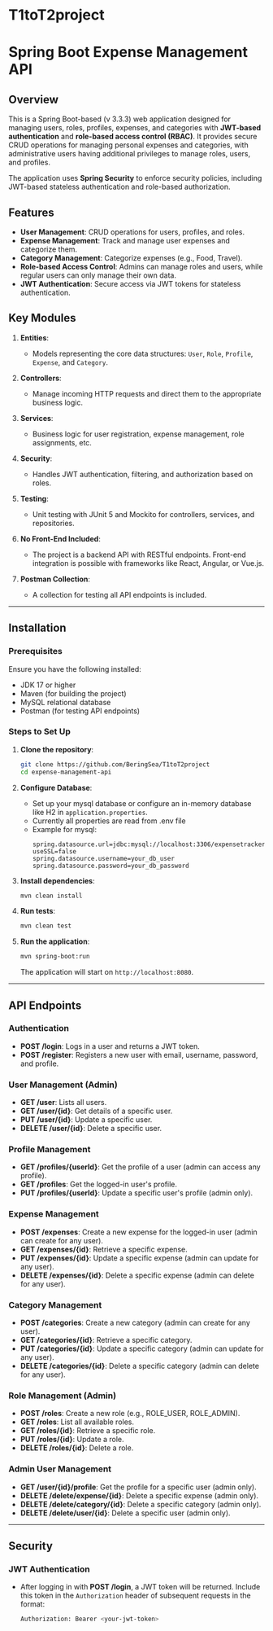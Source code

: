 # T1toT2project
# Spring Boot Expense Management API

## Overview

This is a Spring Boot-based (v 3.3.3) web application designed for managing users, roles, profiles, expenses, and categories with **JWT-based authentication** and **role-based access control (RBAC)**. It provides secure CRUD operations for managing personal expenses and categories, with administrative users having additional privileges to manage roles, users, and profiles.

The application uses **Spring Security** to enforce security policies, including JWT-based stateless authentication and role-based authorization.

## Features

- **User Management**: CRUD operations for users, profiles, and roles.
- **Expense Management**: Track and manage user expenses and categorize them.
- **Category Management**: Categorize expenses (e.g., Food, Travel).
- **Role-based Access Control**: Admins can manage roles and users, while regular users can only manage their own data.
- **JWT Authentication**: Secure access via JWT tokens for stateless authentication.

## Key Modules

1. **Entities**:
    - Models representing the core data structures: `User`, `Role`, `Profile`, `Expense`, and `Category`.

2. **Controllers**:
    - Manage incoming HTTP requests and direct them to the appropriate business logic.

3. **Services**:
    - Business logic for user registration, expense management, role assignments, etc.

4. **Security**:
    - Handles JWT authentication, filtering, and authorization based on roles.

5. **Testing**:
    - Unit testing with JUnit 5 and Mockito for controllers, services, and repositories.

6. **No Front-End Included**:
    - The project is a backend API with RESTful endpoints. Front-end integration is possible with frameworks like React, Angular, or Vue.js.

7. **Postman Collection**:
    - A collection for testing all API endpoints is included.

---

## Installation

### Prerequisites

Ensure you have the following installed:

- JDK 17 or higher
- Maven (for building the project)
- MySQL relational database
- Postman (for testing API endpoints)

### Steps to Set Up

1. **Clone the repository**:
    ```bash
    git clone https://github.com/BeringSea/T1toT2project
    cd expense-management-api
    ```

2. **Configure Database**:
    - Set up your mysql database or configure an in-memory database like H2 in `application.properties`.
    - Currently all properties are read from .env file
    - Example for mysql:
      ```properties
      spring.datasource.url=jdbc:mysql://localhost:3306/expensetracker?useSSL=false
      spring.datasource.username=your_db_user
      spring.datasource.password=your_db_password
      ```

3. **Install dependencies**:
    ```bash
    mvn clean install
    ```

4. **Run tests**:
    ```bash
    mvn clean test
    ```

5. **Run the application**:
    ```bash
    mvn spring-boot:run
    ```
   The application will start on `http://localhost:8080`.

---

## API Endpoints

### Authentication

- **POST /login**: Logs in a user and returns a JWT token.
- **POST /register**: Registers a new user with email, username, password, and profile.

### User Management (Admin)

- **GET /user**: Lists all users.
- **GET /user/{id}**: Get details of a specific user.
- **PUT /user/{id}**: Update a specific user.
- **DELETE /user/{id}**: Delete a specific user.

### Profile Management

- **GET /profiles/{userId}**: Get the profile of a user (admin can access any profile).
- **GET /profiles**: Get the logged-in user's profile.
- **PUT /profiles/{userId}**: Update a specific user's profile (admin only).

### Expense Management

- **POST /expenses**: Create a new expense for the logged-in user (admin can create for any user).
- **GET /expenses/{id}**: Retrieve a specific expense.
- **PUT /expenses/{id}**: Update a specific expense (admin can update for any user).
- **DELETE /expenses/{id}**: Delete a specific expense (admin can delete for any user).

### Category Management

- **POST /categories**: Create a new category (admin can create for any user).
- **GET /categories/{id}**: Retrieve a specific category.
- **PUT /categories/{id}**: Update a specific category (admin can update for any user).
- **DELETE /categories/{id}**: Delete a specific category (admin can delete for any user).

### Role Management (Admin)

- **POST /roles**: Create a new role (e.g., ROLE_USER, ROLE_ADMIN).
- **GET /roles**: List all available roles.
- **GET /roles/{id}**: Retrieve a specific role.
- **PUT /roles/{id}**: Update a role.
- **DELETE /roles/{id}**: Delete a role.

### Admin User Management

- **GET /user/{id}/profile**: Get the profile for a specific user (admin only).
- **DELETE /delete/expense/{id}**: Delete a specific expense (admin only).
- **DELETE /delete/category/{id}**: Delete a specific category (admin only).
- **DELETE /delete/user/{id}**: Delete a specific user (admin only).

---

## Security

### JWT Authentication

- After logging in with **POST /login**, a JWT token will be returned. Include this token in the `Authorization` header of subsequent requests in the format:
  ```bash
  Authorization: Bearer <your-jwt-token>
